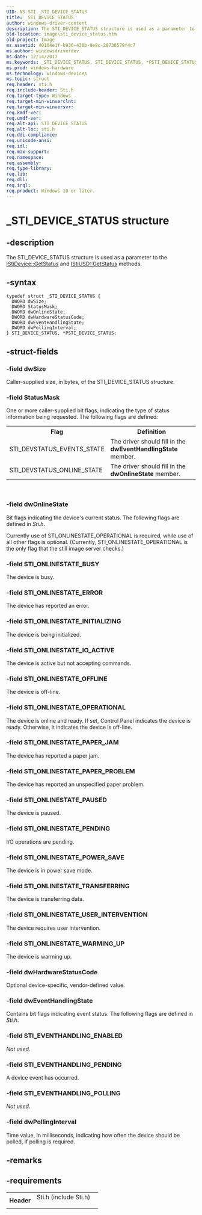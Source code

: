 ```yaml
---
UID: NS.STI._STI_DEVICE_STATUS
title: _STI_DEVICE_STATUS
author: windows-driver-content
description: The STI_DEVICE_STATUS structure is used as a parameter to the IStiDevice::GetStatus and IStiUSD::GetStatus methods.
old-location: image\sti_device_status.htm
old-project: Image
ms.assetid: 40104e1f-b936-430b-9e8c-28738579f4c7
ms.author: windowsdriverdev
ms.date: 12/14/2017
ms.keywords: _STI_DEVICE_STATUS, STI_DEVICE_STATUS, *PSTI_DEVICE_STATUS, PSTI_DEVICE_STATUS
ms.prod: windows-hardware
ms.technology: windows-devices
ms.topic: struct
req.header: sti.h
req.include-header: Sti.h
req.target-type: Windows
req.target-min-winverclnt: 
req.target-min-winversvr: 
req.kmdf-ver: 
req.umdf-ver: 
req.alt-api: STI_DEVICE_STATUS
req.alt-loc: sti.h
req.ddi-compliance: 
req.unicode-ansi: 
req.idl: 
req.max-support: 
req.namespace: 
req.assembly: 
req.type-library: 
req.lib: 
req.dll: 
req.irql: 
req.product: Windows 10 or later.
---
```


# _STI_DEVICE_STATUS structure



## -description
The STI_DEVICE_STATUS structure is used as a parameter to the <a href="image.istidevice_getstatus">IStiDevice::GetStatus</a> and <a href="image.istiusd_getstatus">IStiUSD::GetStatus</a> methods.



## -syntax

````
typedef struct _STI_DEVICE_STATUS {
  DWORD dwSize;
  DWORD StatusMask;
  DWORD dwOnlineState;
  DWORD dwHardwareStatusCode;
  DWORD dwEventHandlingState;
  DWORD dwPollingInterval;
} STI_DEVICE_STATUS, *PSTI_DEVICE_STATUS;
````


## -struct-fields

### -field dwSize

Caller-supplied size, in bytes, of the STI_DEVICE_STATUS structure.


### -field StatusMask

One or more caller-supplied bit flags, indicating the type of status information being requested. The following flags are defined:

<table>
<tr>
<th>Flag</th>
<th>Definition</th>
</tr>
<tr>
<td>
STI_DEVSTATUS_EVENTS_STATE

</td>
<td>
The driver should fill in the <b>dwEventHandlingState</b> member.

</td>
</tr>
<tr>
<td>
STI_DEVSTATUS_ONLINE_STATE 

</td>
<td>
The driver should fill in the <b>dwOnlineState</b> member.

</td>
</tr>
</table>
 


### -field dwOnlineState

Bit flags indicating the device's current status. The following flags are defined in <i>Sti.h</i>.

Currently use of STI_ONLINESTATE_OPERATIONAL is required, while use of all other flags is optional. (Currently, STI_ONLINESTATE_OPERATIONAL is the only flag that the still image server checks.)




### -field STI_ONLINESTATE_BUSY

The device is busy.

</dd>
</dl>



### -field STI_ONLINESTATE_ERROR

The device has reported an error.

</dd>
</dl>



### -field STI_ONLINESTATE_INITIALIZING

The device is being initialized.

</dd>
</dl>



### -field STI_ONLINESTATE_IO_ACTIVE

The device is active but not accepting commands.

</dd>
</dl>



### -field STI_ONLINESTATE_OFFLINE

The device is off-line.

</dd>
</dl>



### -field STI_ONLINESTATE_OPERATIONAL

The device is online and ready. If set, Control Panel indicates the device is ready. Otherwise, it indicates the device is off-line.

</dd>
</dl>



### -field STI_ONLINESTATE_PAPER_JAM

The device has reported a paper jam.

</dd>
</dl>



### -field STI_ONLINESTATE_PAPER_PROBLEM

The device has reported an unspecified paper problem.

</dd>
</dl>



### -field STI_ONLINESTATE_PAUSED

The device is paused.

</dd>
</dl>



### -field STI_ONLINESTATE_PENDING

I/O operations are pending.

</dd>
</dl>



### -field STI_ONLINESTATE_POWER_SAVE

The device is in power save mode.

</dd>
</dl>



### -field STI_ONLINESTATE_TRANSFERRING

The device is transferring data.

</dd>
</dl>



### -field STI_ONLINESTATE_USER_INTERVENTION

The device requires user intervention.

</dd>
</dl>



### -field STI_ONLINESTATE_WARMING_UP

The device is warming up.

</dd>
</dl>

### -field dwHardwareStatusCode

Optional device-specific, vendor-defined value.


### -field dwEventHandlingState

Contains bit flags indicating event status. The following flags are defined in <i>Sti.h</i>.




### -field STI_EVENTHANDLING_ENABLED

<i>Not used</i>.

</dd>
</dl>



### -field STI_EVENTHANDLING_PENDING

A device event has occurred.

</dd>
</dl>



### -field STI_EVENTHANDLING_POLLING

<i>Not used</i>.

</dd>
</dl>

### -field dwPollingInterval

Time value, in milliseconds, indicating how often the device should be polled, if polling is required.


## -remarks


## -requirements
<table>
<tr>
<th width="30%">
Header

</th>
<td width="70%">
<dl>
<dt>Sti.h (include Sti.h)</dt>
</dl>
</td>
</tr>
</table>